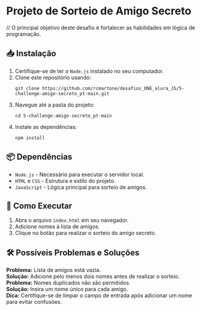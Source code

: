 <body>
    <h1>Projeto de Sorteio de Amigo Secreto</h1>
    <p>// O principal objetivo deste desafio é fortalecer as habilidades em lógica de programação.</p>
    <div class="section">
        <h2>📥 Instalação</h2>
        <ol>
            <li>Certifique-se de ter o <code>Node.js</code> instalado no seu computador.</li>
            <li>Clone este repositório usando:
                <pre><code>git clone https://github.com/rcmartone/desafios_ONE_alura_JS/5-challenge-amigo-secreto_pt-main.git</code></pre>
            </li>
            <li>Navegue até a pasta do projeto:
                <pre><code>cd 5-challenge-amigo-secreto_pt-main</code></pre>
            </li>
            <li>Instale as dependências:
                <pre><code>npm install</code></pre>
            </li>
        </ol>
    </div>
    <div class="section">
        <h2>📦 Dependências</h2>
        <ul>
            <li><code>Node.js</code> - Necessário para executar o servidor local.</li>
            <li><code>HTML</code> e <code>CSS</code> - Estrutura e estilo do projeto.</li>
            <li><code>JavaScript</code> - Lógica principal para sorteio de amigos.</li>
        </ul>
    </div>
    <div class="section">
        <h2>🚀 Como Executar</h2>
        <ol>
            <li>Abra o arquivo <code>index.html</code> em seu navegador.</li>
            <li>Adicione nomes à lista de amigos.</li>
            <li>Clique no botão para realizar o sorteio do amigo secreto.</li>
        </ol>
    </div>
    <div class="section">
        <h2>🛠 Possíveis Problemas e Soluções</h2>
        <div class="problems">
            <strong>Problema:</strong> Lista de amigos está vazia.<br>
            <strong>Solução:</strong> Adicione pelo menos dois nomes antes de realizar o sorteio.
        </div>
        <div class="problems">
            <strong>Problema:</strong> Nomes duplicados não são permitidos.<br>
            <strong>Solução:</strong> Insira um nome único para cada amigo.
        </div>
        <div class="solutions">
            <strong>Dica:</strong> Certifique-se de limpar o campo de entrada após adicionar um nome para evitar
            confusões.
        </div>
    </div>
</body>

</html>
